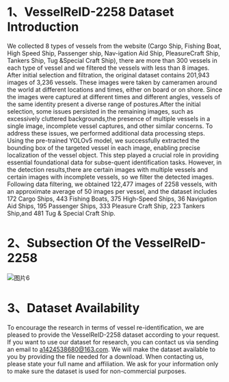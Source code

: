 # 1、VesselReID-2258 Dataset Introduction
We collected 8 types of vessels from the website (Cargo Ship, Fishing Boat, High Speed Ship, Passenger ship, Nav-igation Aid Ship, PleasureCraft Ship, Tankers Ship, Tug &Special Craft Ship), there are more than 300 vessels in each type of vessel and we filtered the vessels with less than 8 images. After initial selection and filtration, the original dataset contains 201,943 images of 3,236 vessels. These images were taken by cameramen around the world at different locations and times, either on board or on shore. Since the images were captured at different times and different angles, vessels of the same identity present a diverse range of postures.After the initial selection, some issues persisted in the remaining images, such as excessively cluttered backgrounds,the presence of multiple vessels in a single image, incomplete vessel captures, and other similar concerns. To address these issues, we performed additional data processing steps. Using the pre-trained YOLOv5 model, we successfully extracted the bounding box of the targeted vessel in each image, enabling precise localization of the vessel object. This step played a crucial role in providing essential foundational data for subse-quent identification tasks. However, in the detection results,there are certain images with multiple vessels and certain images with incomplete vessels, so we filter the detected
images. Following data filtering, we obtained 122,477 images of 2258 vessels, with an approximate average of 50 images per vessel, and the dataset includes 172 Cargo Ships, 443 Fishing Boats, 375 High-Speed Ships, 36 Navigation Aid Ships, 195 Passenger Ships, 333 Pleasure Craft Ship, 223 Tankers Ship,and 481 Tug & Special Craft Ship.

# 2、Subsection Of the VesselReID-2258
![图片6](https://github.com/caoyuetian/VesselReID_Dataset_2258/assets/45139791/92318666-f962-4300-b313-d39937a0b7ab)

# 3、Dataset Availability
To encourage the research in terms of vessel re-identification, we are pleased to provide the VesselReID-2258 dataset according to your request. If you want to use our dataset for research, you can contact us via sending an email to a1424538680@163.com. We will make the dataset available to you by providing the file needed for a download. When contacting us, please state your full name and affiliation. We ask for your information only to make sure the dataset is used for non-commercial purposes.
